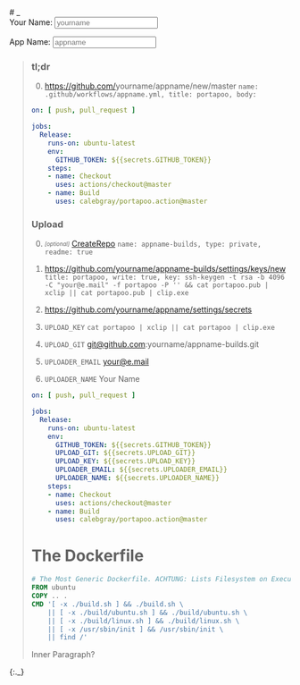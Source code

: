 <style>.header-level-1{display:none}</style># _
<style>img._,blockquote._a{display:none}</style>
<script>
'use strict';

let $hand_id = 0;
Object.defineProperty(Function.prototype, '_id', {
  get: function() {
    Object.defineProperty(this, '_id', { value: $hand_id++, writable: false });
    return this._id;
  }
});

const $hand_ = {};
function $hand(context, id, hook) {
  switch (arguments.length) {
  case 1:
    id = context.id;
  case 2:
    if (!$hand_[id]) return;
    for (const hook of Object.values($hand_[id].hooks)) {
      hook.call($hand_[id].self, context);
    }
    return;
  }

  if (!$hand_[id]) {
    $hand_[id] = {self: context, hooks: {}};
  } else {
    $hand_[id].self = context;
  }
  $hand_[id].hooks[hook._id] = hook;
  for (const hook of Object.values($hand_[id].hooks)) {
    hook.call(context);
  }
}

function setEscapedHtml(trigger) {
  if (!trigger) return;
  this.innerHTML = trigger.value.replace(/&/g, '&amp;').replace(/</g, '&lt;').replace(/>/g, '&gt;').replace(/"/g, '&quot;').replace(/'/g, '&#039;');
}

function setEscapedUri(trigger) {
  if (!trigger) return;
  this.innerHTML = encodeURI(trigger.value);
}

function renderTemplate(trigger) {
  if (!trigger) return;
  this.innerHTML = trigger.value.replace(/&/g, '&amp;').replace(/</g, '&lt;').replace(/>/g, '&gt;').replace(/"/g, '&quot;').replace(/'/g, '&#039;');
}
</script>

<form>
  <label for="yourname">Your Name: <input id="yourname" type="text" oninput="$hand(this)" onpropertychange="$hand(this)" placeholder="yourname"></label>

  <label for="appname">App Name: <input id="appname" type="text" oninput="$hand(this)" onpropertychange="$hand(this)" placeholder="appname"></label>
</form>

> ### tl;dr
> 
> 0. https://github.com/<span>yourname<img class="_" onload="$hand(this.parentNode, 'yourname', setEscapedUri)" src="data:image/svg+xml,<svg xmlns='http://www.w3.org/2000/svg'/>"/></span>/<span>appname<img class="_" onload="$hand(this.parentNode, 'appname', setEscapedUri)" src="data:image/svg+xml,<svg xmlns='http://www.w3.org/2000/svg'/>"/></span>/new/master `name: .github/workflows/appname.yml, title: portapoo, body: `
> 
> ```yaml
> on: [ push, pull_request ]
> 
> jobs:
>   Release:
>     runs-on: ubuntu-latest
>     env:
>       GITHUB_TOKEN: ${{secrets.GITHUB_TOKEN}}
>     steps:
>     - name: Checkout
>       uses: actions/checkout@master
>     - name: Build
>       uses: calebgray/portapoo.action@master
> ```
> 
> ### Upload
> 
> 0. _<sub><sup>[optional]</sup></sub>_ [CreateRepo](https://github.com/new) `name: appname-builds, type: private, readme: true`
> 
> 0. https://github.com/yourname/appname-builds/settings/keys/new `title: portapoo, write: true, key: ssh-keygen -t rsa -b 4096 -C "your@e.mail" -f portapoo -P '' && cat portapoo.pub | xclip || cat portapoo.pub | clip.exe`
> 
> 0. https://github.com/yourname/appname/settings/secrets
> 
> 0. `UPLOAD_KEY` `cat portapoo | xclip || cat portapoo | clip.exe`
> 
> 0. `UPLOAD_GIT` git@github.com:yourname/appname-builds.git
> 
> 0. `UPLOADER_EMAIL` your@e.mail
> 
> 0. `UPLOADER_NAME` Your Name
> 
> ```yaml
> on: [ push, pull_request ]
> 
> jobs:
>   Release:
>     runs-on: ubuntu-latest
>     env:
>       GITHUB_TOKEN: ${{secrets.GITHUB_TOKEN}}
>       UPLOAD_GIT: ${{secrets.UPLOAD_GIT}}
>       UPLOAD_KEY: ${{secrets.UPLOAD_KEY}}
>       UPLOADER_EMAIL: ${{secrets.UPLOADER_EMAIL}}
>       UPLOADER_NAME: ${{secrets.UPLOADER_NAME}}
>     steps:
>     - name: Checkout
>       uses: actions/checkout@master
>     - name: Build
>       uses: calebgray/portapoo.action@master
> ```
> 
> # The Dockerfile
> ```dockerfile
> # The Most Generic Dockerfile. ACHTUNG: Lists Filesystem on Execution Failure Because This is... For Development Only!!!
> FROM ubuntu
> COPY .. .
> CMD '[ -x ./build.sh ] && ./build.sh \
>     || [ -x ./build/ubuntu.sh ] && ./build/ubuntu.sh \
>     || [ -x ./build/linux.sh ] && ./build/linux.sh \
>     || [ -x /usr/sbin/init ] && /usr/sbin/init \
>     || find /'
> ```
> 
> <p class='specialParagraph' markdown='1'>
>   Inner Paragraph?
> </p>
> 
> <img class="_" onload="$hand(this.parentNode.parentNode, '_', renderTemplate)" src="data:image/svg+xml,<svg xmlns='http://www.w3.org/2000/svg'/>"/>
{:._}
